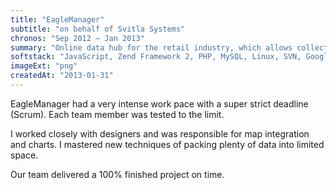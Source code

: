 ```yaml
---
title: "EagleManager"
subtitle: "on behalf of Svitla Systems"
chronos: "Sep 2012 – Jan 2013"
summary: "Online data hub for the retail industry, which allows collecting, managing, and processing information provided by points of sales."
softstack: "JavaScript, Zend Framework 2, PHP, MySQL, Linux, SVN, Google Maps API"
imageExt: "png"
createdAt: "2013-01-31"
---
```


EagleManager had a very intense work pace with a super strict deadline (Scrum). Each team member was tested to the limit.

I worked closely with designers and was responsible for map integration and charts. I mastered new techniques of packing plenty of data into limited space.

Our team delivered a 100% finished project on time.
